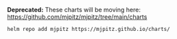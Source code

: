 **Deprecated:** These charts will be moving here: https://github.com/mjpitz/mjpitz/tree/main/charts

```
helm repo add mjpitz https://mjpitz.github.io/charts/
```
